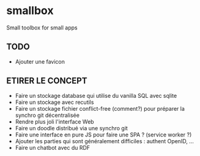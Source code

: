 # smallbox

Small toolbox for small apps

## TODO

- Ajouter une favicon

## ETIRER LE CONCEPT

- Faire un stockage database qui utilise du vanilla SQL avec sqlite
- Faire un stockage avec recutils
- Faire un stockage fichier conflict-free (comment?) pour préparer la synchro git décentralisée
- Rendre plus joli l'interface Web
- Faire un doodle distribué via une synchro git
- Faire une interface en pure JS pour faire une SPA ? (service worker ?)
- Ajouter les parties qui sont généralement difficiles : authent OpenID, ...
- Faire un chatbot avec du RDF
